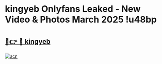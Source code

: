 # kingyeb Onlyfans Leaked - New Video & Photos March 2025 !u48bp

# <h2><a href="https://wyizri.iuczelnia.edu.pl?title=kingyeb&ref=u48bp">🔗👉 🔴 kingyeb</a></h2>

[![acn](https://github.com/user-attachments/assets/0f9c940e-d8b0-45ae-aac7-cd30a18b3e1c)](https://wyizri.iuczelnia.edu.pl?title=kingyeb&ref=u48bp)

